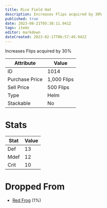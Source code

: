 ```yaml
---
title: Rice Field Hat
description: Increases Flips acquired by 30%
published: true
date: 2023-08-21T05:38:11.941Z
tags: items
editor: markdown
dateCreated: 2023-02-17T06:57:49.942Z
---
```


Increases Flips acquired by 30%

|Attribute|Value|
|-|-|
|ID|1014|
|Purchase Price|1,000 Flips|
|Sell Price|500 Flips|
|Type|Helm|
|Stackable|No|

# Stats
|Stat|Value|
|-|-|
|Def|13|
|Mdef|12|
|Crit|10|

# Dropped From
 * [Red Frog](/monsters/red-frog) (1%)

